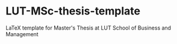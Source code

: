 # LUT-MSc-thesis-template
LaTeX template for Master's Thesis at LUT School of Business and Management
